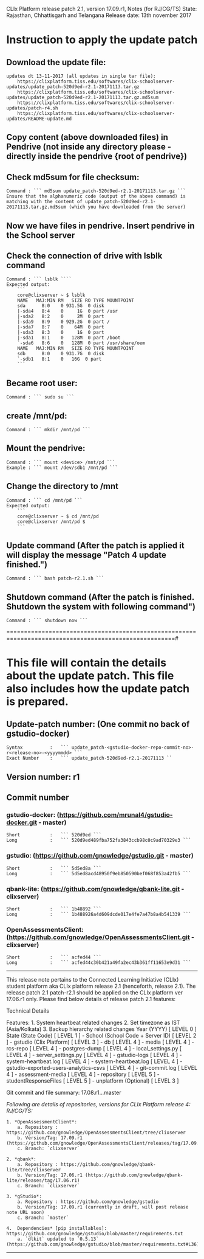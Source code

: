 
CLIx Platform release patch 2.1, version 17.09.r1, Notes (for RJ/CG/TS)
State: Rajasthan, Chhattisgarh and Telangana 
Release date: 13th november 2017

# Instruction to apply the update patch

## Download the update file:
	
	updates dt 13-11-2017 (all updates in single tar file):
        https://clixplatform.tiss.edu/softwares/clix-schoolserver-updates/update_patch-520d9ed-r2.1-20171113.tar.gz
		https://clixplatform.tiss.edu/softwares/clix-schoolserver-updates/update_patch-520d9ed-r2.1-20171113.tar.gz.md5sum
		https://clixplatform.tiss.edu/softwares/clix-schoolserver-updates/patch-r4.sh
		https://clixplatform.tiss.edu/softwares/clix-schoolserver-updates/README-update.md


## Copy content (above downloaded files) in Pendrive (not inside any directory please - directly inside the pendrive {root of pendrive})

## Check md5sum for file checksum:
	Command : ``` md5sum update_patch-520d9ed-r2.1-20171113.tar.gz ```
    Ensure that the alphanumeric code (output of the above command) is matching with the content of update_patch-520d9ed-r2.1-20171113.tar.gz.md5sum (which you have downloaded from the server)

## Now we have files in pendrive. Insert pendrive in the School server

## Check the connection of drive with lsblk command
	Command : ``` lsblk ````
	Expected output:
		```
		core@clixserver ~ $ lsblk 
		NAME   MAJ:MIN RM   SIZE RO TYPE MOUNTPOINT
		sda      8:0    0 931.5G  0 disk 
		|-sda4   8:4    0     1G  0 part /usr
		|-sda2   8:2    0     2M  0 part 
		|-sda9   8:9    0 929.2G  0 part /
		|-sda7   8:7    0    64M  0 part 
		|-sda3   8:3    0     1G  0 part 
		|-sda1   8:1    0   128M  0 part /boot
		`-sda6   8:6    0   128M  0 part /usr/share/oem
		NAME   MAJ:MIN RM   SIZE RO TYPE MOUNTPOINT
		sdb      8:0    0 931.7G  0 disk 
		`-sdb1   8:1    0   16G  0 part 
		```

## Became root user:
	Command : ``` sudo su ```

## create /mnt/pd:
	Command : ``` mkdir /mnt/pd ```

## Mount the pendrive:
	Command : ``` mount <device> /mnt/pd ```
	Example : ``` mount /dev/sdb1 /mnt/pd ```

## Change the directory to /mnt
	Command : ``` cd /mnt/pd ```
	Expected output:
		```
		core@clixserver ~ $ cd /mnt/pd
		core@clixserver /mnt/pd $ 
		```

## Update command			(After the patch is applied it will display the message "Patch 4 update finished.")
	Command : ``` bash patch-r2.1.sh ```

## Shutdown command			(After the patch is finished. Shutdown the system with following command")
	Command : ``` shutdown now ```

======================================================================================================# 


# This file will contain the details about the update patch. This file also includes how the update patch is prepared.


## Update-patch number: (One commit no back of gstudio-docker)
	Syntax  		: 	``` update_patch-<gstudio-docker-repo-commit-no>-r<release-no>-<yyyymmdd> ```
	Exact Number 	: 	``` update_patch-520d9ed-r2.1-20171113 ``

## Version number: r1

## Commit number
### gstudio-docker:			(https://github.com/mrunal4/gstudio-docker.git - master)
	Short			:	``` 520d9ed ```
	Long			: 	``` 520d9ed489fba752fa3843ccb98c0c9ad70329e3 ```

### gstudio:    			(https://github.com/gnowledge/gstudio.git - master)
	Short			:	``` 5d5ed8a ```
	Long			: 	``` 5d5ed8acd48950f9eb850590bef068f853a42fb5 ```

### qbank-lite:				(https://github.com/gnowledge/qbank-lite.git - clixserver)
	Short			:	``` 1b48892 ```
	Long			: 	``` 1b488926a4d609dcde017e4fe7a47b8a4b541339 ```

### OpenAssessmentsClient:	(https://github.com/gnowledge/OpenAssessmentsClient.git - clixserver)
	Short			:	``` acfed44 ```
	Long			: 	``` acfed44c30b421a49fa2ec43b361ff11653e9d31 ```



------------------------------------------------------------------------------------------------------


This release note pertains to the Connected Learning Initiative (CLIx) student platform aka CLIx platform release 2.1 (henceforth, release 2.1). 
The release patch 2.1 patch-r2.1 should be applied on the CLIx platform ver 17.06.r1 only. Please find below details of release patch 2.1 features:


Technical Details

Features:
    1. System heartbeat related changes
    2. Set timezone as IST (Asia/Kolkata)
	3. Backup hierarchy related changes
        Year (YYYY)                                                 [ LEVEL 0 ]
            State (State Code)                                      [ LEVEL 1 ]
                - School (School Code + Server ID)                  [ LEVEL 2 ]
                    - gstudio (Clix Platform)                       [ LEVEL 3 ]
                        - db                                        [ LEVEL 4 ]
                        - media                                     [ LEVEL 4 ]
                        - rcs-repo                                  [ LEVEL 4 ]
                        - postgres-dump                             [ LEVEL 4 ]
                        - local_settings.py                         [ LEVEL 4 ]
                        - server_settings.py                        [ LEVEL 4 ]
                        - gstudio-logs                              [ LEVEL 4 ]
                        - system-heartbeat.log                      [ LEVEL 4 ]
                        - system-heartbeat.log                      [ LEVEL 4 ]
                        - gstudio-exported-users-analytics-csvs     [ LEVEL 4 ]
                        - git-commit.log                            [ LEVEL 4 ]
                        - assessment-media                          [ LEVEL 4 ]
                            - repository                            [ LEVEL 5 ]
                            - studentResponseFiles                  [ LEVEL 5 ]
                    - unplatform (Optional)                         [ LEVEL 3 ]

Git commit and file summary: 17.08.r1...master

*Following are details of repositories, versions for CLIx Platform release 4: RJ/CG/TS:*

    1. *OpenAssessmentClient*:
        a. Repository : https://github.com/gnowledge/OpenAssessmentsClient/tree/clixserver
        b. Version/Tag: 17.09.r1 (https://github.com/gnowledge/OpenAssessmentsClient/releases/tag/17.09.r1)
        c. Branch: `clixserver`

    2. *qbank*:
        a. Repository : https://github.com/gnowledge/qbank-lite/tree/clixserver
        b. Version/Tag: 17.06.r1 (https://github.com/gnowledge/qbank-lite/releases/tag/17.06.r1)
        c. Branch: `clixserver`

    3. *gStudio*:
        a. Repository : https://github.com/gnowledge/gstudio
        b. Version/Tag: 17.09.r1 (currently in draft, will post release note URL soon)
        c. Branch: `master`

    4.  Dependencies* [pip installables]: https://github.com/gnowledge/gstudio/blob/master/requirements.txt
        a. `dlkit` updated to `0.5.13` (https://github.com/gnowledge/gstudio/blob/master/requirements.txt#L36)


------------------------------------------------------------------------------------------------------